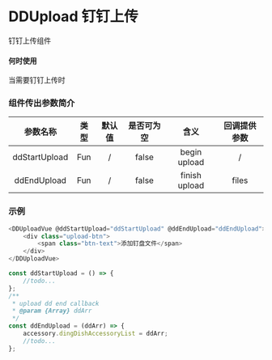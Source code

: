 # DDUpload 钉钉上传

钉钉上传组件

#### 何时使用

当需要钉钉上传时
  
### 组件传出参数简介

|   参数名称    | 类型  | 默认值 | 是否可为空 |     含义      | 回调提供参数 |
| :-----------: | :---: | :----: | :--------: | :-----------: | :----------: |
| ddStartUpload |  Fun  |   /    |   false    | begin upload  |      /       |
|  ddEndUpload  |  Fun  |   /    |   false    | finish upload |    files     |

### 示例  

```js 
<DDUploadVue @ddStartUpload="ddStartUpload" @ddEndUpload="ddEndUpload">
    <div class="upload-btn">
        <span class="btn-text">添加钉盘文件</span>
    </div>
</DDUploadVue>

const ddStartUpload = () => {
    //todo...
};
/**
 * upload dd end callback
 * @param {Array} ddArr
 */
const ddEndUpload = (ddArr) => {
    accessory.dingDishAccessoryList = ddArr;
    //todo...
};
```
